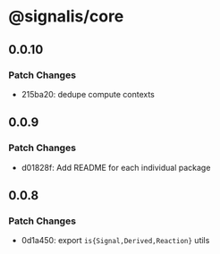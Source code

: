 # @signalis/core

## 0.0.10

### Patch Changes

- 215ba20: dedupe compute contexts

## 0.0.9

### Patch Changes

- d01828f: Add README for each individual package

## 0.0.8

### Patch Changes

- 0d1a450: export `is{Signal,Derived,Reaction}` utils
